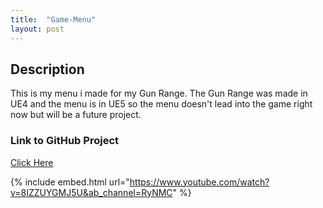 ```yaml
---
title:  "Game-Menu"
layout: post
---
```


## Description

This is my menu i made for my Gun Range. The Gun Range was made in UE4 and the menu is in UE5 so the menu doesn't lead into the game right now but will be a future project.

### Link to GitHub Project
[Click Here](https://github.com/OnlyRyNMC/Game-Menu)

{% include embed.html url="https://www.youtube.com/watch?v=8IZZUYGMJ5U&ab_channel=RyNMC" %}
